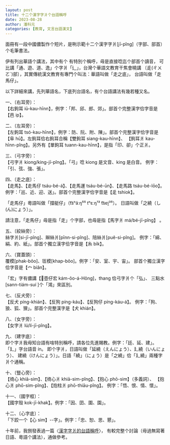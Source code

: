 ```yaml
---
layout: post
title: 十二个漢字字爿个台語稱呼
date: 2023-08-28
author: 潘科元
categories: [教育, 文言台語漢文]
---
```


面冊有一段中國儂製作个短片，是咧示範十二个漢字字爿[jī-pîng]（字部、部首）
个毛筆書法。

伊有列出華語个講法，其中有个 有特別个稱呼，毋是直接唸迄个部首个讀音，
可比講「通、遊、道、逸」个字爿「⻎」，台灣个華語文教育干焦會曉講
〔辵(ㄔㄨㄛˋ)部〕，其實傳統漢文教育有專門个叫法：華語叫做「走之底」，
台語叫做「走馬仔」。

以下詳細來講，先列華語名，下底列台語名，有个台語講法有幾若種又名。

一、〔右耳旁〕：  
【右鉤耳 iū-kau-hīnn】，例字：「邦、邱、郎、郊」。部首个完整漢字佮字音是
【邑 ip】。

二、〔左耳旁〕：  
【左鉤耳 tsó-kau-hīnn】，例字：防、阮、附、陳」。部首个完整漢字佮字音是
【阜 hū】。左鉤耳佮右鉤耳合稱【雙鉤耳 siang-kau-hīnn】、
【鉤耳爿 kau-hīnn-pîng】。另外有【單鉤耳 tuann-kau-hīnn】，是指「印、卻」个正爿。

三、〔弓字旁〕：  
【弓字爿 kiong/king-jī-pîng】。「弓」唸 kiong 是文音、king 是白音。
例字：「引、弦、強、張」。

四、〔走之底〕：  
【走馬】、【走馬仔 tsáu-bé-á】、【走馬運 tsáu-bé-ūn】、【走馬路 tsáu-bé-lōo】。
例字：「巡、近、迎、送」。部首个完整漢字佮字音是【辵 tshiok】。

「走馬仔」粵語叫做「撐艇仔」（t͡sʰäːŋ⁵⁵ tʰɛːŋ¹³ t͡sɐi̯³⁵）。
日語叫做「之繞（し(ん)にょう）」。

請注意，「走馬仔」毋是指「走」个字部，也毋是指【馬字爿 má/bé-jī-pîng】 。

五、〔絞絲旁〕：  
絲字爿[si-jī-pîng]、辮絲爿[pīnn-si-pîng]、陪絲爿[puê-si-pîng]。
例字：「綿、絹、約、紙」。部首个獨立漢字佮字音是【糸 bi̍k】。

六、〔寶蓋頭〕：  
覆模[phak-bôo]、匼模[khap-bôo]。例字：「安、室、宇、宙」。
部首个獨立漢字佮字音是【宀 biân】。

「宏」字有儂講【𥴊壺仔宏 kám-ôo-á-Hông]，thang 佮弓字爿个「弘」、
三點水[sann-tiám-suí ]个「鴻」來區別。

七、〔反犬旁〕：  
【反犬 píng-khián】、【反狗 píng-káu】、【反狗仔 píng-káu-á】。
例字：「狗、狼、狐、狸」。部首个完整漢字是【犬 khián】。

八、〔女字旁〕：  
【女字爿 lú/lí-jī-pîng】。

九、〔建字底〕：  
即个字爿我毋知台語有啥特別稱呼，請各位先進賜教。例字：「廷、延、建」。
「廴」字台語音 ín。 即个字爿，日語叫做「延繞（えんにょう）、廴繞（いんにょう）、
建繞（けんにょう）」。日語「繞」（にょう）是「之繞」佮「廴繞」兩種字爿个通稱。

十、〔豎心旁〕：  
【徛心 khiā-sim】、【徛心爿 khiā-sim-pîng】、【抱心 phō-sim】（多義詞）、
【抱心爿 phō-sim-pîng】、【抱柱爿 phō-thiāu-pîng】。 例字：「悟、恨、情、懷」。

十一、〔國字框〕：  
【國字殼 kok-jī-khak】。例字：「因、囝、圍、園」。

十二、〔心字底〕：  
「下跤一个【心 sim】\--字」。例字：「忠、恕、思、懇」。

十年前，我捌發表過一篇〈[漢字字爿的台語稱呼](/posts/漢字字爿的台語稱呼-海翁台語文教學季刊-no.6-發表/)〉，
有較完整个討論（毋過無寫著日語、粵語个講法），通做參考。
